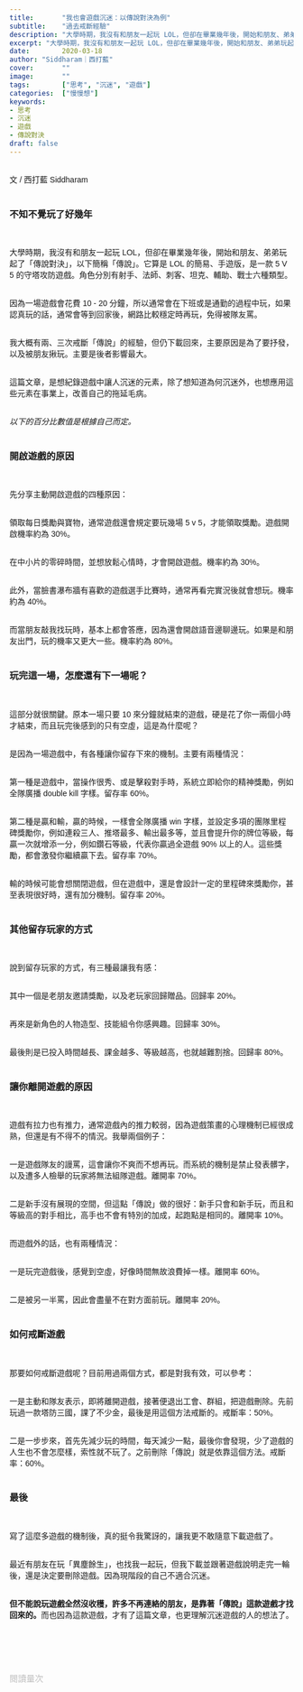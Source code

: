 ```yaml
---
title:       "我也會遊戲沉迷：以傳說對決為例"
subtitle:    "過去戒斷經驗"
description: "大學時期，我沒有和朋友一起玩 LOL，但卻在畢業幾年後，開始和朋友、弟弟玩起了「傳說對決」..."
excerpt: "大學時期，我沒有和朋友一起玩 LOL，但卻在畢業幾年後，開始和朋友、弟弟玩起了「傳說對決」..."
date:        2020-03-18
author: "Siddharam｜西打藍"
cover:       ""
image:       ""
tags:        ["思考", "沉迷", "遊戲"]
categories:  ["慢慢想"]
keywords:
- 思考
- 沉迷
- 遊戲
- 傳說對決
draft: false
---
```


<article style="font-family: 'Noto Sans TC', '微軟正黑體', sans-serif; font-weight: 300;">

<br>文 / 西打藍 Siddharam<br><br>

<h3 class="article-h1-color">不知不覺玩了好幾年</h3><br>

大學時期，我沒有和朋友一起玩 LOL，但卻在畢業幾年後，開始和朋友、弟弟玩起了「傳說對決」，以下簡稱「傳說」。它算是 LOL 的簡易、手遊版，是一款 5 V 5 的守塔攻防遊戲。角色分別有射手、法師、刺客、坦克、輔助、戰士六種類型。<br><br>

因為一場遊戲會花費 10 - 20 分鐘，所以通常會在下班或是通勤的過程中玩，如果認真玩的話，通常會等到回家後，網路比較穩定時再玩，免得被隊友罵。<br><br>

我大概有兩、三次戒斷「傳說」的經驗，但仍下載回來，主要原因是為了要抒發，以及被朋友揪玩。主要是後者影響最大。<br><br>

這篇文章，是想紀錄遊戲中讓人沉迷的元素，除了想知道為何沉迷外，也想應用這些元素在事業上，改善自己的拖延毛病。<br><br>

<i>以下的百分比數值是根據自己而定。</i><br><br>

<h3 class="article-h1-color">開啟遊戲的原因</h3><br>

先分享主動開啟遊戲的四種原因：<br><br>

領取每日獎勵與寶物，通常遊戲還會規定要玩幾場 5 v 5，才能領取獎勵。遊戲開啟機率約為 30%。<br><br>

在中小片的零碎時間，並想放鬆心情時，才會開啟遊戲。機率約為 30%。<br><br>

此外，當臉書瀑布牆有喜歡的遊戲選手比賽時，通常再看完實況後就會想玩。機率約為 40%。<br><br>

而當朋友敲我找玩時，基本上都會答應，因為還會開啟語音邊聊邊玩。如果是和朋友出門，玩的機率又更大一些。機率約為 80%。<br><br>


<h3 class="article-h1-color">玩完這一場，怎麼還有下一場呢？</h3><br>

這部分就很關鍵。原本一場只要 10 來分鐘就結束的遊戲，硬是花了你一兩個小時才結束，而且玩完後感到的只有空虛，這是為什麼呢？<br><br>

是因為一場遊戲中，有各種讓你留存下來的機制。主要有兩種情況：<br><br>

第一種是遊戲中，當操作很秀、或是擊殺對手時，系統立即給你的精神獎勵，例如全隊廣播 double kill 字樣。留存率 60%。<br><br>

第二種是贏和輸，贏的時候，一樣會全隊廣播 win 字樣，並設定多項的團隊里程碑獎勵你，例如連殺三人、推塔最多、輸出最多等，並且會提升你的牌位等級，每贏一次就增添一分，例如鑽石等級，代表你贏過全遊戲 90% 以上的人。這些獎勵，都會激發你繼續贏下去。留存率 70%。<br><br>

輸的時候可能會想關閉遊戲，但在遊戲中，還是會設計一定的里程碑來獎勵你，甚至表現很好時，還有加分機制。留存率 20%。<br><br>


<h3 class="article-h1-color">其他留存玩家的方式</h3><br>

說到留存玩家的方式，有三種最讓我有感：<br><br>

其中一個是老朋友邀請獎勵，以及老玩家回歸贈品。回歸率 20%。<br><br>

再來是新角色的人物造型、技能組令你感興趣。回歸率 30%。<br><br>

最後則是已投入時間越長、課金越多、等級越高，也就越難割捨。回歸率 80%。<br><br>

<h3 class="article-h1-color">讓你離開遊戲的原因</h3><br>

遊戲有拉力也有推力，通常遊戲內的推力較弱，因為遊戲策畫的心理機制已經很成熟，但還是有不得不的情況。我舉兩個例子：<br><br>

一是遊戲隊友的謾罵，這會讓你不爽而不想再玩。而系統的機制是禁止發表髒字，以及遭多人檢舉的玩家將無法組隊遊戲。離開率 70%。<br><br>

二是新手沒有展現的空間，但這點「傳說」做的很好：新手只會和新手玩，而且和等級高的對手相比，高手也不會有特別的加成，起跑點是相同的。離開率 10%。<br><br>

而遊戲外的話，也有兩種情況：<br><br>

一是玩完遊戲後，感覺到空虛，好像時間無故浪費掉一樣。離開率 60%。<br><br>

二是被另一半罵，因此會盡量不在對方面前玩。離開率 20%。<br><br>


<h3 class="article-h1-color">如何戒斷遊戲</h3><br>

那要如何戒斷遊戲呢？目前用過兩個方式，都是對我有效，可以參考：<br><br>

一是主動和隊友表示，即將離開遊戲，接著便退出工會、群組，把遊戲刪除。先前玩過一款塔防三國，課了不少金，最後是用這個方法戒斷的。戒斷率：50%。<br><br>

二是一步步來，首先先減少玩的時間，每天減少一點，最後你會發現，少了遊戲的人生也不會怎麼樣，索性就不玩了。之前刪除「傳說」就是依靠這個方法。戒斷率：60%。<br><br>


<h3 class="article-h1-color">最後</h3><br>

寫了這麼多遊戲的機制後，真的挺令我驚訝的，讓我更不敢隨意下載遊戲了。<br><br>

最近有朋友在玩「異塵餘生」，也找我一起玩，但我下載並跟著遊戲說明走完一輪後，還是決定要刪除遊戲。因為現階段的自己不適合沉迷。<br><br>

<b>但不能說玩遊戲全然沒收穫，許多不再連絡的朋友，是靠著「傳說」這款遊戲才找回來的。</b>而也因為這款遊戲，才有了這篇文章，也更理解沉迷遊戲的人的想法了。<br><br>


<br><br><br>

</article>

<div style="color: #bfbfbf; font-size: 15px;" id="busuanzi_container_page_pv">
  閱讀量<span id="busuanzi_value_page_pv"></span>次
</div>

<script src="../../js/post.js"></script>




